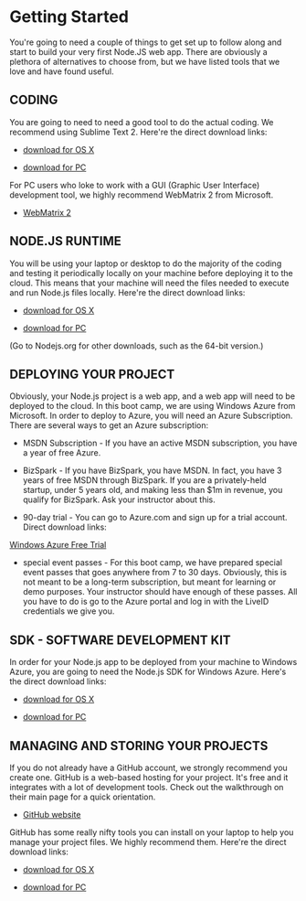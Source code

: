 Getting Started
==========================
 
You're going to need a couple of things to get set up to follow along and start to build your very first Node.JS web app. There are obviously a plethora of alternatives to choose from, but we have listed tools that we love and have found useful. 


CODING 
----------------------

You are going to need to need a good tool to do the actual coding. We recommend using Sublime Text 2. Here're the direct download links:

* [download for OS X](http://c758482.r82.cf2.rackcdn.com/Sublime%20Text%202.0.1.dmg "Sublime Text 2 for Mac")

* [download for PC](http://c758482.r82.cf2.rackcdn.com/Sublime%20Text%202.0.1%20Setup.exe "Sublime Text 2 for PC")

For PC users who loke to work with a GUI (Graphic User Interface) development tool, we highly recommend WebMatrix 2 from Microsoft.

* [WebMatrix 2](http://www.microsoft.com/web/webmatrix/ "WebMatrix 2")


NODE.JS RUNTIME
---------------------
You will be using your laptop or desktop to do the majority of the coding and testing it periodically locally on your machine before deploying it to the cloud. This means that your machine will need the files needed to execute and run Node.js files locally. Here're the direct download links:

* [download for OS X](http://nodejs.org/dist/v0.8.19/node-v0.8.19.pkg "Sublime Text 2 for Mac")

* [download for PC](http://nodejs.org/dist/v0.8.19/node-v0.8.19-x86.msi "Node.js Windows Installer")

(Go to Nodejs.org for other downloads, such as the 64-bit version.)


DEPLOYING YOUR PROJECT
-------------------------
Obviously, your Node.js project is a web app, and a web app will need to be deployed to the cloud. In this boot camp, we are using Windows Azure from Microsoft. In order to deploy to Azure, you will need an Azure Subscription. There are several ways to get an Azure subscription:

* MSDN Subscription - If you have an active MSDN subscription, you have a year of free Azure.

* BizSpark - If you have BizSpark, you have MSDN. In fact, you have 3 years of free MSDN through BizSpark. If you are a privately-held startup, under 5 years old, and making less than $1m in revenue, you qualify for BizSpark. Ask your instructor about this.

* 90-day trial - You can go to Azure.com and sign up for a trial account. Direct download links:

[Windows Azure Free Trial](http://www.windowsazure.com/en-us/pricing/free-trial/ "90-day free trial")

* special event passes - For this boot camp, we have prepared special event passes that goes anywhere from 7 to 30 days. Obviously, this is not meant to be a long-term subscription, but meant for learning or demo purposes. Your instructor should have enough of these passes. All you have to do is go to the Azure portal and log in with the LiveID credentials we give you.


SDK - SOFTWARE DEVELOPMENT KIT
---------------------------------
In order for your Node.js app to be deployed from your machine to Windows Azure, you are going to need the Node.js SDK for Windows Azure. Here's the direct download links:

* [download for OS X](http://go.microsoft.com/fwlink/?LinkId=253471&clcid=0x409 "Azure SDK for Mac")

* [download for PC](http://go.microsoft.com/fwlink/?LinkId=254279&clcid=0x409 "Azure SDK for Windows")


MANAGING AND STORING YOUR PROJECTS
----------------------

If you do not already have a GitHub account, we strongly recommend you create one. GitHub is a web-based hosting for your project. It's free and it integrates with a lot of development tools. Check out the walkthrough on their main page for a quick orientation.

* [GitHub website](https://github.com/ "GitHub Homepage")

GitHub has some really nifty tools you can install on your laptop to help you manage your project files. We highly recommend them. Here're the direct download links:


* [download for OS X](http://github-windows.s3.amazonaws.com/GitHubSetup.exe "GitHub for Mac")

* [download for PC](https://central.github.com/mac/latest "GitHub for Windows")






